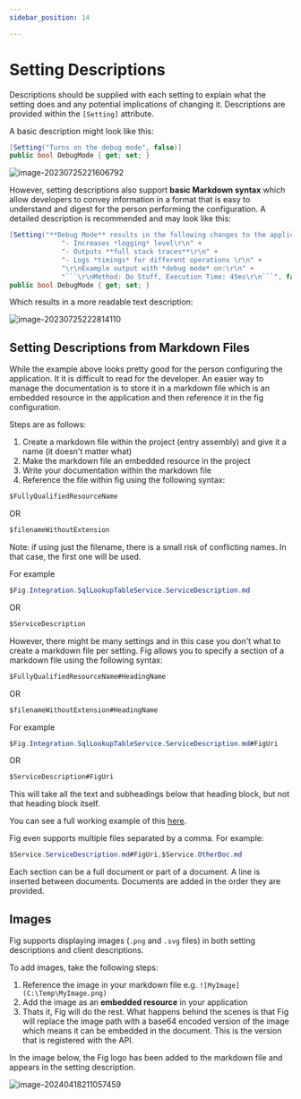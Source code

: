 ```yaml
---
sidebar_position: 14

---
```


# Setting Descriptions

Descriptions should be supplied with each setting to explain what the setting does and any potential implications of changing it. Descriptions are provided within the `[Setting]` attribute.

A basic description might look like this:

``` csharp
[Setting("Turns on the debug mode", false)]
public bool DebugMode { get; set; }
```

![image-20230725221606792](../../../static/img/image-20230725221606792.png)

However, setting descriptions also support **basic Markdown syntax** which allow developers to convey information in a format that is easy to understand and digest for the person performing the configuration. A detailed description is recommended and may look like this:

``` csharp
[Setting("**Debug Mode** results in the following changes to the application:\r\n" +
             "- Increases *logging* level\r\n" +
             "- Outputs **full stack traces**\r\n" +
             "- Logs *timings* for different operations \r\n" +
             "\r\nExample output with *debug mode* on:\r\n" +
             "```\r\nMethod: Do Stuff, Execution Time: 45ms\r\n```", false)]
public bool DebugMode { get; set; }
```

Which results in a more readable text description:

![image-20230725222814110](../../../static/img/image-20230725222814110.png)

## Setting Descriptions from Markdown Files

While the example above looks pretty good for the person configuring the application. It it is difficult to read for the developer. An easier way to manage the documentation is to store it in a markdown file which is an embedded resource in the application and then reference it in the fig configuration.

Steps are as follows:

1. Create a markdown file within the project (entry assembly) and give it a name (it doesn't matter what)
2. Make the markdown file an embedded resource in the project
3. Write your documentation within the markdown file
4. Reference the file within fig using the following syntax:

```csharp
$FullyQualifiedResourceName
```

OR

```csharp
$filenameWithoutExtension
```

Note: if using just the filename, there is a small risk of conflicting names. In that case, the first one will be used.

For example

```csharp
$Fig.Integration.SqlLookupTableService.ServiceDescription.md
```

OR

```csharp
$ServiceDescription
```

However, there might be many settings and in this case you don't what to create a markdown file per setting. Fig allows you to specify a section of a markdown file using the following syntax:

```csharp
$FullyQualifiedResourceName#HeadingName
```

OR

```csharp
$filenameWithoutExtension#HeadingName
```

For example

```csharp
$Fig.Integration.SqlLookupTableService.ServiceDescription.md#FigUri
```

OR

```csharp
$ServiceDescription#FigUri
```

This will take all the text and subheadings below that heading block, but not that heading block itself.

You can see a full working example of this [here](https://github.com/mzbrau/fig/blob/main/src/integrations/Fig.Integration.SqlLookupTableService/Settings.cs#L11).

Fig even supports multiple files separated by a comma. For example:

```csharp
$Service.ServiceDescription.md#FigUri,$Service.OtherDoc.md
```

Each section can be a full document or part of a document. A line is inserted between documents. Documents are added in the order they are provided.

## Images

Fig supports displaying images (`.png` and `.svg` files) in both setting descriptions and client descriptions.

To add images, take the following steps:

1. Reference the image in your markdown file e.g. `![MyImage](C:\Temp\MyImage.png)`
2. Add the image as an **embedded resource** in your application
3. Thats it, Fig will do the rest. What happens behind the scenes is that Fig will replace the image path with a base64 encoded version of the image which means it can be embedded in the document. This is the version that is registered with the API.

In the image below, the Fig logo has been added to the markdown file and appears in the setting description.

![image-20240418211057459](../../../static/img/image-20240418211057459.png)
